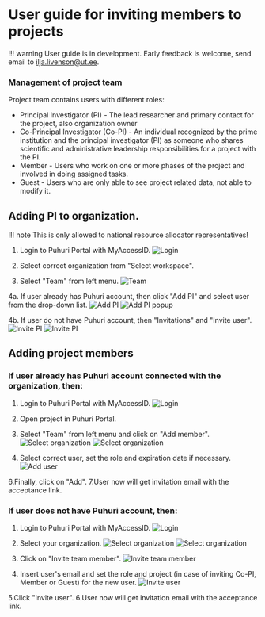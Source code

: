 # User guide for inviting members to projects

!!! warning
    User guide is in development. Early feedback is welcome, send email to ilja.livenson@ut.ee.

### Management of project team

Project team contains users with different roles:
- Principal Investigator (PI) - The lead researcher and primary contact for the project, also organization owner
- Co-Principal Investigator (Co-PI) - An individual recognized by the prime institution and the principal investigator (PI) as someone who shares scientific and administrative leadership responsibilities for a project with the PI.
- Member - Users who work on one or more phases of the project and involved in doing assigned tasks.
- Guest - Users who are only able to see project related data, not able to modify it.

## Adding PI to organization.
!!! note
    This is only allowed to national resource allocator representatives!

1. Login to Puhuri Portal with MyAccessID. 
   ![Login](../../assets/Login.PNG)

2. Select correct organization from "Select workspace".
3. Select "Team" from left menu.
   ![Team](../../assets/Team.PNG)

4a. If user already has Puhuri account, then click "Add PI" and select user from the drop-down list.
    ![Add PI](../../assets/Add_PI.PNG)
    ![Add PI popup](../../assets/Add_PI_popup.PNG)

4b. If user do not have Puhuri account, then "Invitations" and "Invite user".
    ![Invite PI](../../assets/Invite_PI.PNG)
    ![Invite PI](../../assets/user_invite.PNG)

## Adding project members

### If user already has Puhuri account connected with the organization, then:

1. Login to Puhuri Portal with MyAccessID.
   ![Login](../../assets/Login.PNG)

2. Open project in Puhuri Portal.
3. Select "Team" from left menu and click on "Add member".
   ![Select organization](../../assets/Team.PNG)
   ![Select organization](../../assets/Add%20member.PNG)

4. Select correct user, set the role and expiration date if necessary.
   ![Add user](../../assets/Add%20user.PNG)

6.Finally, click on "Add".
7.User now will get invitation email with the acceptance link.

### If user does not have Puhuri account, then:

1. Login to Puhuri Portal with MyAccessID.
   ![Login](../../assets/Login.PNG)

2. Select your organization.
   ![Select organization](../../assets/Select%20workspace.PNG)
   ![Select organization](../../assets/Select%20workspace_1.PNG)

3. Click on "Invite team member". 
   ![Invite team member](../../assets/Organization%20overview.PNG)

4. Insert user's email and set the role and project (in case of inviting Co-PI, Member or Guest) for the new user.
   ![Invite user](../../assets/user_invite.PNG)

5.Click "Invite user".
6.User now will get invitation email with the acceptance link.